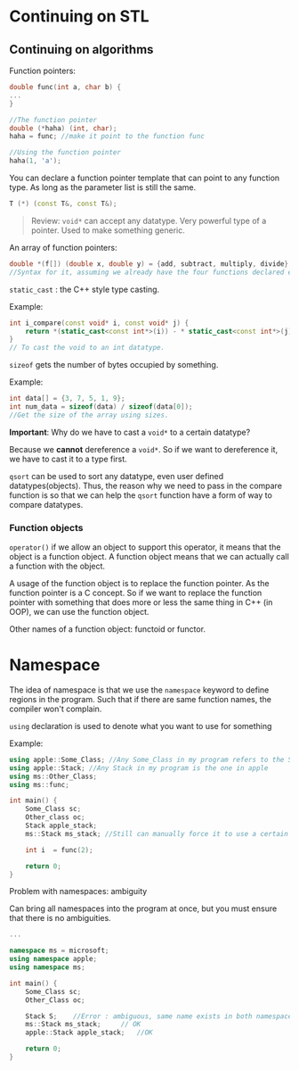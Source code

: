 # Continuing on STL

## Continuing on algorithms

Function pointers:

```c++
double func(int a, char b) {
...
}

//The function pointer
double (*haha) (int, char);
haha = func; //make it point to the function func

//Using the function pointer
haha(1, 'a');
```

You can declare a function pointer template that can point to any function type. As long as the parameter list is still the same.

```c++
T (*) (const T&, const T&);
```

> Review: `void*` can accept any datatype. Very powerful type of a pointer. Used to make something generic.

An array of function pointers:

```c++
double *(f[]) (double x, double y) = {add, subtract, multiply, divide};
//Syntax for it, assuming we already have the four functions declared elsewhere.
```

`static_cast` : the C++ style type casting.

Example:

```c++
int i_compare(const void* i, const void* j) {
    return *(static_cast<const int*>(i)) - * static_cast<const int*>(j));
}
// To cast the void to an int datatype.
```

`sizeof` gets the number of bytes occupied by something.

Example:

```c++
int data[] = {3, 7, 5, 1, 9};
int num_data = sizeof(data) / sizeof(data[0]);
//Get the size of the array using sizes.
```

**Important**: Why do we have to cast a `void*` to a certain datatype?

Because we **cannot** dereference a `void*`. So if we want to dereference it, we have to cast it to a type first.

`qsort` can be used to sort any datatype, even user defined datatypes(objects). Thus, the reason why we need to pass in the compare function is so that we can help the `qsort` function have a form of way to compare datatypes.

### Function objects

`operator()` if we allow an object to support this operator, it means that the object is a function object. A function object means that we can actually call a function with the object.

A usage of the function object is to replace the function pointer. As the function pointer is a C concept. So if we want to replace the function pointer with something that does more or less the same thing in C++ (in OOP), we can use the function object.

Other names of a function object: functoid or functor.

# Namespace

The idea of namespace is that we use the `namespace` keyword to define regions in the program. Such that if there are same function names, the compiler won't complain.

`using` declaration is used to denote what you want to use for something

Example:

```c++
using apple::Some_Class; //Any Some_Class in my program refers to the Some_Class in apple
using apple::Stack; //Any Stack in my program is the one in apple
using ms::Other_Class;
using ms::func;

int main() {
    Some_Class sc;
    Other_class oc;
    Stack apple_stack;
    ms::Stack ms_stack; //Still can manually force it to use a certain namespace    

    int i  = func(2);

    return 0;
}
```

Problem with namespaces: ambiguity

Can bring all namespaces into the program at once, but you must ensure that there is no ambiguities.

```c++
...

namespace ms = microsoft;
using namespace apple;
using namespace ms;

int main() {
    Some_Class sc;
    Other_Class oc;

    Stack S;    //Error : ambiguous, same name exists in both namespaces
    ms::Stack ms_stack;     // OK
    apple::Stack apple_stack;   //OK

    return 0;
}
```
